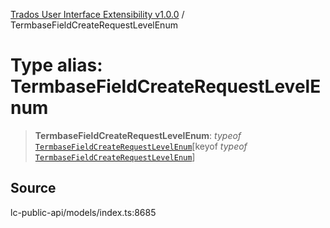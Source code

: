 [Trados User Interface Extensibility v1.0.0](../wiki/globals) / TermbaseFieldCreateRequestLevelEnum

# Type alias: TermbaseFieldCreateRequestLevelEnum

> **TermbaseFieldCreateRequestLevelEnum**: *typeof* [`TermbaseFieldCreateRequestLevelEnum`](../wiki/Variable.TermbaseFieldCreateRequestLevelEnum)\[keyof *typeof* [`TermbaseFieldCreateRequestLevelEnum`](../wiki/Variable.TermbaseFieldCreateRequestLevelEnum)\]

## Source

lc-public-api/models/index.ts:8685
